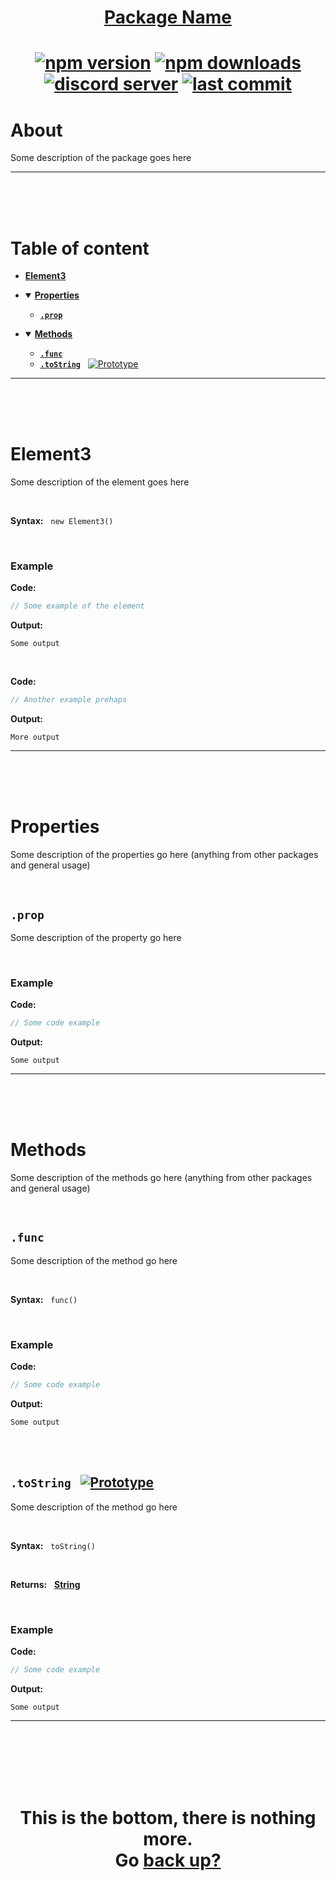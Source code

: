 <div id="top" align="center">

<h1><a href="https://github.com/user/repo">Package Name</a><h1>

[![npm version](https://img.shields.io/npm/v/@org/package-name)](https://npmjs.com/package/@org/package-name)
[![npm downloads](https://img.shields.io/npm/dt/@org/package-name)](https://npmjs.com/package/@org/package-name)
[![discord server](https://img.shields.io/discord/serverid?logo=discord&logoColor=white)](https://discord.gg/invite)
[![last commit](https://img.shields.io/github/last-commit/user/repo)](https://github.com/user/repo)

</div>



# About

Some description of the package goes here

---

<br/><br/><br/>

# Table of content

* [**Element3**](#element3)

* <details open><summary><a href="#properties"><b>Properties</b></a></summary>
  <p>
  
  * [**`.prop`**](#prop)
    
  </p>
</details>

* <details open><summary><a href="#methods"><b>Methods</b></a></summary>
  <p>
  
  * [**`.func`**](#func)
  * [**`.toString`**](#tostring) &nbsp; [![Prototype](https://shields.io/badge/-Prototype-orange)](https://javascript.info/prototype-inheritance)
    
  </p>
</details>

---

<br/><br/><br/>



# Element3

Some description of the element goes here

<br/>

**Syntax:** &nbsp; `new Element3()`

<br/>

### **Example**

**Code:**

```js
// Some example of the element
```

**Output:**

```
Some output
```

<br/>

**Code:**

```js
// Another example prehaps
```

**Output:**

```
More output
```

---

<br/><br/><br/>

# Properties

Some description of the properties go here (anything from other packages and general usage)

<br/>

## `.prop`

Some description of the property go here

<br/>

### **Example**

**Code:**

```js
// Some code example
```

**Output:**

```
Some output
```

---



<br/><br/><br/>

# Methods

Some description of the methods go here (anything from other packages and general usage)

<br/>

## `.func`

Some description of the method go here

<br/>

**Syntax:** &nbsp; `func()`

<br/>

### **Example**

**Code:**

```js
// Some code example
```

**Output:**

```
Some output
```


<br/><br/>


<a id="tostring"></a>

## `.toString` &nbsp; [![Prototype](https://shields.io/badge/-Prototype-orange)](https://javascript.info/prototype-inheritance)

Some description of the method go here

<br/>

**Syntax:** &nbsp; `toString()`

<br/>

**Returns:** &nbsp; [**String**](https://javascript.info/string)

<br/>

### **Example**

**Code:**

```js
// Some code example
```

**Output:**

```
Some output
```

---



<br/><br/><br/><br/><br/>

<h1 align="center">This is the bottom, there is nothing more.<br/>
Go <a href="#top">back up?</a></h1>
